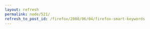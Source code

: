```yaml
---
layout: refresh
permalink: node/521/
refresh_to_post_id: /firefox/2008/06/04/firefox-smart-keywords
---
```

